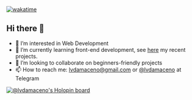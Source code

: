 [![wakatime](https://wakatime.com/badge/user/b78f8739-5355-4945-a3c0-822148e85d76.svg)](https://wakatime.com/@b78f8739-5355-4945-a3c0-822148e85d76)

## Hi there 👋
- 👀 I’m interested in Web Development
- 🌱 I’m currently learning front-end development, see [here](https://lvdamaceno.github.io/boracodar/) my recent projects.
- 💞️ I’m looking to collaborate on beginners-friendly projects
- 📫 How to reach me: lvdamaceno@gmail.com or [@lvdamaceno](https://t.me/lvdamaceno) at Telegram

[![@lvdamaceno's Holopin board](https://holopin.me/lvdamaceno)](https://holopin.io/@lvdamaceno)

<!---
lvdamaceno/lvdamaceno is a ✨ special ✨ repository because its `README.md` (this file) appears on your GitHub profile.
You can click the Preview link to take a look at your changes.
--->
